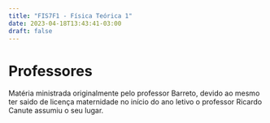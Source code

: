```yaml
---
title: "FIS7F1 - Física Teórica 1"
date: 2023-04-18T13:43:41-03:00
draft: false 
---
```

# Professores
Matéria ministrada originalmente pelo professor Barreto, devido ao mesmo ter saido de licença maternidade no início do ano letivo o professor Ricardo Canute assumiu o seu lugar.
